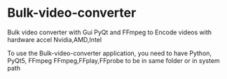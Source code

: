 # Bulk-video-converter
Bulk video converter with Gui PyQt and FFmpeg to Encode videos with hardware accel Nvidia,AMD,Intel

To use the Bulk-video-converter application, you need to have Python, PyQt5, FFmpeg
FFmpeg,FFplay,FFprobe to be in same folder or in system path
